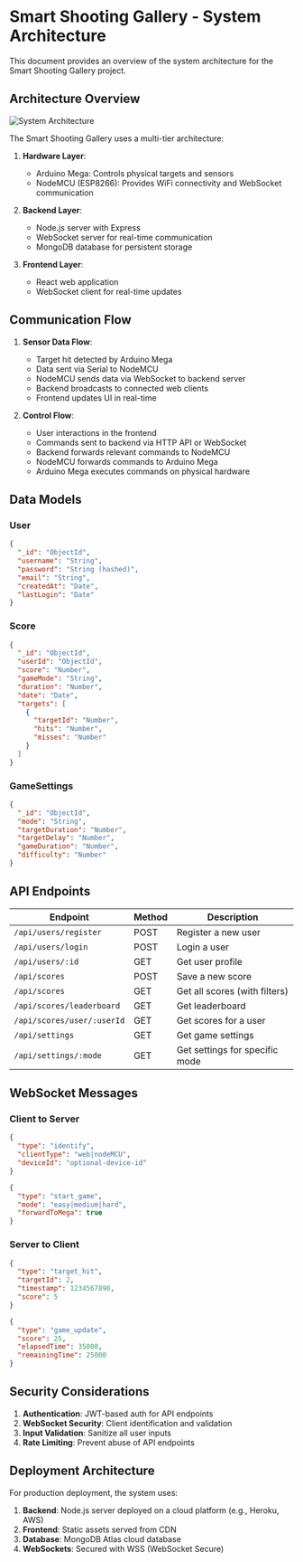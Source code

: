 # Smart Shooting Gallery - System Architecture

This document provides an overview of the system architecture for the Smart Shooting Gallery project.

## Architecture Overview

![System Architecture](./images/system-architecture.png)

The Smart Shooting Gallery uses a multi-tier architecture:

1. **Hardware Layer**:
   - Arduino Mega: Controls physical targets and sensors
   - NodeMCU (ESP8266): Provides WiFi connectivity and WebSocket communication

2. **Backend Layer**:
   - Node.js server with Express
   - WebSocket server for real-time communication
   - MongoDB database for persistent storage

3. **Frontend Layer**:
   - React web application
   - WebSocket client for real-time updates

## Communication Flow

1. **Sensor Data Flow**:
   - Target hit detected by Arduino Mega
   - Data sent via Serial to NodeMCU
   - NodeMCU sends data via WebSocket to backend server
   - Backend broadcasts to connected web clients
   - Frontend updates UI in real-time

2. **Control Flow**:
   - User interactions in the frontend
   - Commands sent to backend via HTTP API or WebSocket
   - Backend forwards relevant commands to NodeMCU
   - NodeMCU forwards commands to Arduino Mega
   - Arduino Mega executes commands on physical hardware

## Data Models

### User

```json
{
  "_id": "ObjectId",
  "username": "String",
  "password": "String (hashed)",
  "email": "String",
  "createdAt": "Date",
  "lastLogin": "Date"
}
```

### Score

```json
{
  "_id": "ObjectId",
  "userId": "ObjectId",
  "score": "Number",
  "gameMode": "String",
  "duration": "Number",
  "date": "Date",
  "targets": [
    {
      "targetId": "Number",
      "hits": "Number",
      "misses": "Number"
    }
  ]
}
```

### GameSettings

```json
{
  "_id": "ObjectId",
  "mode": "String",
  "targetDuration": "Number",
  "targetDelay": "Number",
  "gameDuration": "Number",
  "difficulty": "Number"
}
```

## API Endpoints

| Endpoint | Method | Description |
|----------|--------|-------------|
| `/api/users/register` | POST | Register a new user |
| `/api/users/login` | POST | Login a user |
| `/api/users/:id` | GET | Get user profile |
| `/api/scores` | POST | Save a new score |
| `/api/scores` | GET | Get all scores (with filters) |
| `/api/scores/leaderboard` | GET | Get leaderboard |
| `/api/scores/user/:userId` | GET | Get scores for a user |
| `/api/settings` | GET | Get game settings |
| `/api/settings/:mode` | GET | Get settings for specific mode |

## WebSocket Messages

### Client to Server

```json
{
  "type": "identify",
  "clientType": "web|nodeMCU",
  "deviceId": "optional-device-id"
}
```

```json
{
  "type": "start_game",
  "mode": "easy|medium|hard",
  "forwardToMega": true
}
```

### Server to Client

```json
{
  "type": "target_hit",
  "targetId": 2,
  "timestamp": 1234567890,
  "score": 5
}
```

```json
{
  "type": "game_update",
  "score": 25,
  "elapsedTime": 35000,
  "remainingTime": 25000
}
```

## Security Considerations

1. **Authentication**: JWT-based auth for API endpoints
2. **WebSocket Security**: Client identification and validation
3. **Input Validation**: Sanitize all user inputs
4. **Rate Limiting**: Prevent abuse of API endpoints

## Deployment Architecture

For production deployment, the system uses:

1. **Backend**: Node.js server deployed on a cloud platform (e.g., Heroku, AWS)
2. **Frontend**: Static assets served from CDN
3. **Database**: MongoDB Atlas cloud database
4. **WebSockets**: Secured with WSS (WebSocket Secure)
